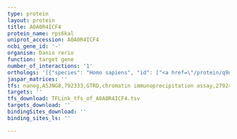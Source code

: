 ```yaml
---
type: protein
layout: protein
title: A0A0R4ICF4
protein_name: rps6kal
uniprot_accession: A0A0R4ICF4
ncbi_gene_id: '-'
organism: Danio rerio
function: target gene
number_of_interactions: '1'
orthologs: '[{"species": "Homo sapiens", "id": ["<a href=\"/protein/q9uk32\">Q9UK32</a>"]}, {"species": "Mus musculus", "id": ["<a href=\"/protein/e9qk39\">E9QK39</a>"]}, {"species": "Rattus norvegicus", "id": ["F1LYL8"]}, {"species": "Drosophila melanogaster", "id": ["<a href=\"/protein/q9vr61\">Q9VR61</a>"]}, {"species": "Caenorhabditis elegans", "id": ["G5EE78"]}]'
jaspar_matrices: ''
tfs: nanog,A5JNG8,792333,GTRD,chromatin immunoprecipitation assay,27924024%5Buid%5D,No
targets: ''
tfs_download: TFLink_tfs_of_A0A0R4ICF4.tsv
targets_download: ''
bindingSites_download: ''
binding_sites_ls: ''

---
```

